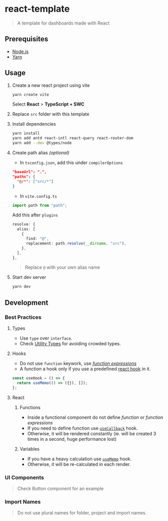 # react-template

> A template for dashboards made with React

## Prerequisites

- [Node.js](https://nodejs.org/en/)
- [Yarn](https://yarnpkg.com/)

## Usage

1. Create a new react project using vite

   ```bash
   yarn create vite
   ```

   Select **React** > **TypeScript + SWC**

2. Replace `src` folder with this template

3. Install dependencies

   ```bash
   yarn install
   yarn add antd react-intl react-query react-router-dom
   yarn add --dev @types/node
   ```

4. Create path alias _(optional)_

   - In `tsconfig.json`, add this under `compilerOptions`

   ```json
   "baseUrl": ".",
   "paths": {
     "@/*": ["src/*"]
   }
   ```

   - In `vite.config.ts`

   ```ts
   import path from "path";
   ```

   Add this after `plugins`

   ```ts
   resolve: {
     alias: [
       {
         find: "@",
         replacement: path.resolve(__dirname, "src"),
       },
     ],
   },
   ```

   > Replace `@` with your own alias name

5. Start dev server

   ```bash
   yarn dev
   ```

## Development

### Best Practices

1. Types

   - Use `type` over `interface`.
   - Check [Utility Types](https://www.typescriptlang.org/docs/handbook/utility-types.html) for avoiding crowded types.

2. Hooks

   - Do not use `function` keywork, use [_function expressions_](https://developer.mozilla.org/en-US/docs/Web/JavaScript/Reference/Operators/function)
   - A function a hook only if you use a predefined [react hook](https://react.dev/reference/react) in it.

   ```typescript
   const useHook = () => {
     return useMemo(() => ({}), []);
   };
   ```

3. React

   1. Functions

      - Inside a functional component do not define _function_ or _function expressions_
      - If you need to define function use [`useCallback`](https://react.dev/reference/react/useCallback) hook.
      - Otherwise, it will be rendered constantly (ie. will be created 3 times in a second, huge performance lost)

   2. Variables

      - If you have a heavy calculation use [`useMemo`](https://react.dev/reference/react/useMemo) hook.
      - Otherwise, it will be re-calculated in each render.

### UI Components

> Check Button component for an example

### Import Names

> Do not use plural names for folder, project and import names.
